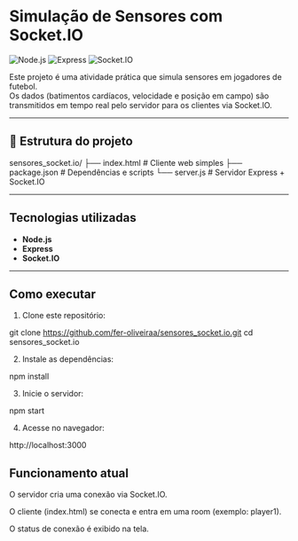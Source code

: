 # Simulação de Sensores com Socket.IO

![Node.js](https://img.shields.io/badge/Node.js-339933?style=flat&logo=node.js&logoColor=white)
![Express](https://img.shields.io/badge/Express-000000?style=flat&logo=express&logoColor=white)
![Socket.IO](https://img.shields.io/badge/Socket.IO-010101?style=flat&logo=socket.io&logoColor=white)

Este projeto é uma atividade prática que simula sensores em jogadores de futebol.  
Os dados (batimentos cardíacos, velocidade e posição em campo) são transmitidos em tempo real pelo servidor para os clientes via Socket.IO.

---

## 📂 Estrutura do projeto
sensores_socket.io/
├── index.html # Cliente web simples
├── package.json # Dependências e scripts
└── server.js # Servidor Express + Socket.IO

---

## Tecnologias utilizadas
- **Node.js**  
- **Express**  
- **Socket.IO**  

---

## Como executar

1. Clone este repositório:


git clone https://github.com/fer-oliveiraa/sensores_socket.io.git
cd sensores_socket.io

2. Instale as dependências:

npm install

3. Inicie o servidor:

npm start

4. Acesse no navegador:

http://localhost:3000

## Funcionamento atual
O servidor cria uma conexão via Socket.IO.

O cliente (index.html) se conecta e entra em uma room (exemplo: player1).

O status de conexão é exibido na tela.